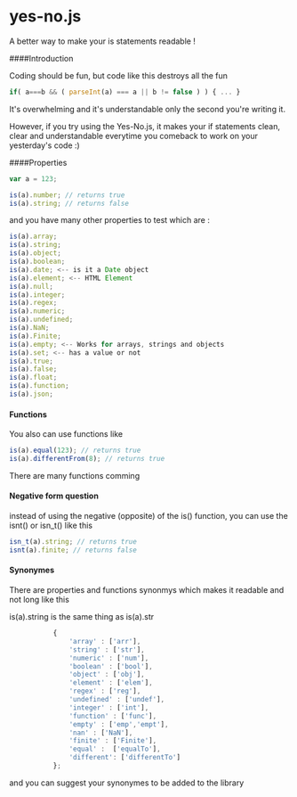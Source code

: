 yes-no.js
=========

A better way to make your is statements readable !

####Introduction 

Coding should be fun, but code like this destroys all the fun
 ```javascript
if( a===b && ( parseInt(a) === a || b != false ) ) { ... }
```
It's overwhelming and it's understandable only the second you're writing it.

However, if you try using the Yes-No.js, it makes your if statements clean, clear and understandable everytime you comeback to work on your yesterday's code :)

####Properties

 ```javascript
var a = 123;

is(a).number; // returns true
is(a).string; // returns false

```
and you have many other properties to test which are :

 ```javascript
is(a).array;
is(a).string;
is(a).object;
is(a).boolean;
is(a).date; <-- is it a Date object
is(a).element; <-- HTML Element
is(a).null;
is(a).integer;
is(a).regex;
is(a).numeric;
is(a).undefined;
is(a).NaN;
is(a).Finite;
is(a).empty; <-- Works for arrays, strings and objects
is(a).set; <-- has a value or not
is(a).true;
is(a).false;
is(a).float;
is(a).function;
is(a).json;
```

#### Functions

You also can use functions like
			
 ```javascript
 is(a).equal(123); // returns true
is(a).differentFrom(8); // returns true
```

There are many functions comming

#### Negative form question

instead of using the negative (opposite) of the is() function, you can use the isnt() or isn_t() like this
 ```javascript
isn_t(a).string; // returns true
isnt(a).finite; // returns false
```

#### Synonymes 
There are properties and functions synonmys which makes it readable and not long like this

is(a).string is the same thing as is(a).str

 ```javascript
			{
				'array' : ['arr'],
				'string' : ['str'],
				'numeric' : ['num'],
				'boolean' : ['bool'],
				'object' : ['obj'],
				'element' : ['elem'],
				'regex' : ['reg'],
				'undefined' : ['undef'],
				'integer' : ['int'],
				'function' : ['func'],
				'empty' : ['emp','empt'],
				'nan' : ['NaN'],
				'finite' : ['Finite'],
				'equal' :  ['equalTo'],
				'different': ['differentTo']
			};
```
			
and you can suggest your synonymes to be added to the library
